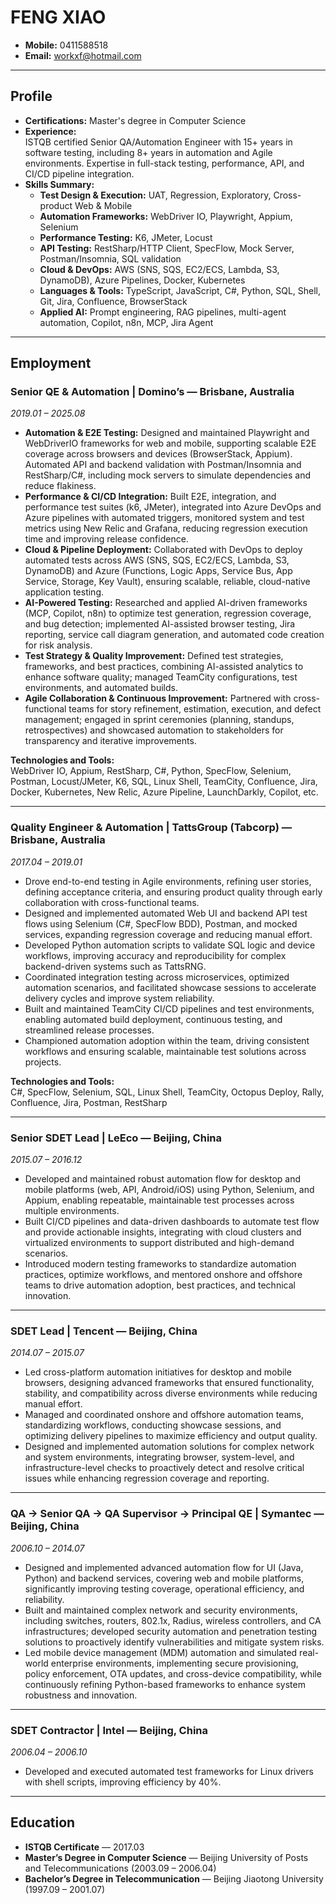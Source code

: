 # FENG XIAO

- **Mobile:** 0411588518  
- **Email:** workxf@hotmail.com  

---

## Profile

- **Certifications:** Master's degree in Computer Science  
- **Experience:**  
  ISTQB certified Senior QA/Automation Engineer with 15+ years in software testing, including 8+ years in automation and Agile environments. Expertise in full-stack testing, performance, API, and CI/CD pipeline integration.  
- **Skills Summary:**  
  - **Test Design & Execution:** UAT, Regression, Exploratory, Cross-product Web & Mobile  
  - **Automation Frameworks:** WebDriver IO, Playwright, Appium, Selenium  
  - **Performance Testing:** K6, JMeter, Locust  
  - **API Testing:** RestSharp/HTTP Client, SpecFlow, Mock Server, Postman/Insomnia, SQL validation  
  - **Cloud & DevOps:** AWS (SNS, SQS, EC2/ECS, Lambda, S3, DynamoDB), Azure Pipelines, Docker, Kubernetes  
  - **Languages & Tools:** TypeScript, JavaScript, C#, Python, SQL, Shell, Git, Jira, Confluence, BrowserStack  
  - **Applied AI:** Prompt engineering, RAG pipelines, multi-agent automation, Copilot, n8n, MCP, Jira Agent  

---

## Employment

### Senior QE & Automation | Domino’s — Brisbane, Australia  
*2019.01 – 2025.08*  
- **Automation & E2E Testing:** Designed and maintained Playwright and WebDriverIO frameworks for web and mobile, supporting scalable E2E coverage across browsers and devices (BrowserStack, Appium). Automated API and backend validation with Postman/Insomnia and RestSharp/C#, including mock servers to simulate dependencies and reduce flakiness.  
- **Performance & CI/CD Integration:** Built E2E, integration, and performance test suites (k6, JMeter), integrated into Azure DevOps and Azure pipelines with automated triggers, monitored system and test metrics using New Relic and Grafana, reducing regression execution time and improving release confidence.  
- **Cloud & Pipeline Deployment:** Collaborated with DevOps to deploy automated tests across AWS (SNS, SQS, EC2/ECS, Lambda, S3, DynamoDB) and Azure (Functions, Logic Apps, Service Bus, App Service, Storage, Key Vault), ensuring scalable, reliable, cloud-native application testing.  
- **AI-Powered Testing:** Researched and applied AI-driven frameworks (MCP, Copilot, n8n) to optimize test generation, regression coverage, and bug detection; implemented AI-assisted browser testing, Jira reporting, service call diagram generation, and automated code creation for risk analysis.  
- **Test Strategy & Quality Improvement:** Defined test strategies, frameworks, and best practices, combining AI-assisted analytics to enhance software quality; managed TeamCity configurations, test environments, and automated builds.  
- **Agile Collaboration & Continuous Improvement:** Partnered with cross-functional teams for story refinement, estimation, execution, and defect management; engaged in sprint ceremonies (planning, standups, retrospectives) and showcased automation to stakeholders for transparency and iterative improvements.  

**Technologies and Tools:**  
WebDriver IO, Appium, RestSharp, C#, Python, SpecFlow, Selenium, Postman, Locust/JMeter, K6, SQL, Linux Shell, TeamCity, Confluence, Jira, Docker, Kubernetes, New Relic, Azure Pipeline, LaunchDarkly, Copilot, etc.  

---

### Quality Engineer & Automation | TattsGroup (Tabcorp) — Brisbane, Australia  
*2017.04 – 2019.01*  
- Drove end-to-end testing in Agile environments, refining user stories, defining acceptance criteria, and ensuring product quality through early collaboration with cross-functional teams.  
- Designed and implemented automated Web UI and backend API test flows using Selenium (C#, SpecFlow BDD), Postman, and mocked services, expanding regression coverage and reducing manual effort.  
- Developed Python automation scripts to validate SQL logic and device workflows, improving accuracy and reproducibility for complex backend-driven systems such as TattsRNG.  
- Coordinated integration testing across microservices, optimized automation scenarios, and facilitated showcase sessions to accelerate delivery cycles and improve system reliability.  
- Built and maintained TeamCity CI/CD pipelines and test environments, enabling automated build deployment, continuous testing, and streamlined release processes.  
- Championed automation adoption within the team, driving consistent workflows and ensuring scalable, maintainable test solutions across projects.  

**Technologies and Tools:**  
C#, SpecFlow, Selenium, SQL, Linux Shell, TeamCity, Octopus Deploy, Rally, Confluence, Jira, Postman, RestSharp  

---

### Senior SDET Lead | LeEco — Beijing, China  
*2015.07 – 2016.12*  
- Developed and maintained robust automation flow for desktop and mobile platforms (web, API, Android/iOS) using Python, Selenium, and Appium, enabling repeatable, maintainable test processes across multiple environments.  
- Built CI/CD pipelines and data-driven dashboards to automate test flow and provide actionable insights, integrating with cloud clusters and virtualized environments to support distributed and high-demand scenarios.  
- Introduced modern testing frameworks to standardize automation practices, optimize workflows, and mentored onshore and offshore teams to drive automation adoption, best practices, and technical innovation.  

---

### SDET Lead | Tencent — Beijing, China  
*2014.07 – 2015.07*  
- Led cross-platform automation initiatives for desktop and mobile browsers, designing advanced frameworks that ensured functionality, stability, and compatibility across diverse environments while reducing manual effort.  
- Managed and coordinated onshore and offshore automation teams, standardizing workflows, conducting showcase sessions, and optimizing delivery pipelines to maximize efficiency and output quality.  
- Designed and implemented automation solutions for complex network and system environments, integrating browser, system-level, and infrastructure-level checks to proactively detect and resolve critical issues while enhancing regression coverage and reporting.  

---

### QA → Senior QA → QA Supervisor → Principal QE | Symantec — Beijing, China  
*2006.10 – 2014.07*  
- Designed and implemented advanced automation flow for UI (Java, Python) and backend services, covering web and mobile platforms, significantly improving testing coverage, operational efficiency, and reliability.  
- Built and maintained complex network and security environments, including switches, routers, 802.1x, Radius, wireless controllers, and CA infrastructures; developed security automation and penetration testing solutions to proactively identify vulnerabilities and mitigate system risks.  
- Led mobile device management (MDM) automation and simulated real-world enterprise environments, implementing secure provisioning, policy enforcement, OTA updates, and cross-device compatibility, while continuously refining Python-based frameworks to enhance system robustness and innovation.  

---

### SDET Contractor | Intel — Beijing, China  
*2006.04 – 2006.10*  
- Developed and executed automated test frameworks for Linux drivers with shell scripts, improving efficiency by 40%.  

---

## Education

- **ISTQB Certificate** — 2017.03  
- **Master’s Degree in Computer Science** — Beijing University of Posts and Telecommunications (2003.09 – 2006.04)  
- **Bachelor’s Degree in Telecommunication** — Beijing Jiaotong University (1997.09 – 2001.07)  
